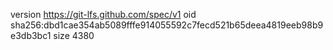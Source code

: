 version https://git-lfs.github.com/spec/v1
oid sha256:dbd1cae354ab5089fffe914055592c7fecd521b65deea4819eeb98b9e3db3bc1
size 4380
